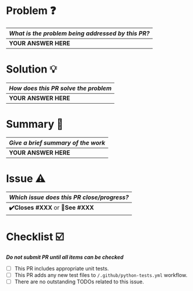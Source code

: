# Problem :question:

| _What is the problem being addressed by this PR?_ |
| ------------------------------------------------- |
| **YOUR ANSWER HERE**                              |

# Solution :bulb:

| _How does this PR solve the problem_ |
| ------------------------------------ |
| **YOUR ANSWER HERE**                 |

# Summary :memo:

| _Give a brief summary of the work_ |
| ---------------------------------- |
| **YOUR ANSWER HERE**               |

# Issue :warning:

| _Which issue does this PR close/progress?_                      |
| --------------------------------------------------------------- |
| **:heavy_check_mark:Closes #XXX** or **:construction:See #XXX** |

# Checklist :ballot_box_with_check:

**_Do not submit PR until all items can be checked_**

- [ ] This PR includes appropriate unit tests.
- [ ] This PR adds any new test files to `/.github/python-tests.yml` workflow.
- [ ] There are no outstanding TODOs related to this issue.
